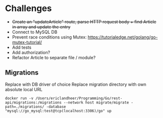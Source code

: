 # Challenges

- ~~Create an "updateArticle" route, parse HTTP request body + find Article in array and update the entry~~
- Connect to MySQL DB
- Prevent race conditions using Mutex: https://tutorialedge.net/golang/go-mutex-tutorial/
- Add tests
- Add authorization?
- Refactor Article to separate file / module?

## Migrations
Replace with DB driver of choice
Replace migration directory with own absolute local URL

```docker run -v /Users/ericlandheer/Programming/Go/rest-api/migrations:/migrations --network host migrate/migrate -path=./migrations/ -database "mysql://go_mysql:test@tcp(localhost:3306)/go" up```